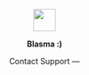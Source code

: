 <p align="center">
	<img width="40" src="https://github.githubassets.com/images/mona-loading-default.gif">
<p align="center"><strong>Blasma :)</strong></p>

<p align="center">
	<a >Contact Support</a> —
</p>

<p></p>
<p></p>
</p>
